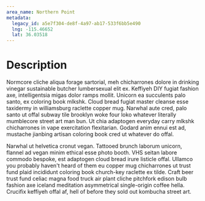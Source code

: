 ```yaml
---
area_name: Northern Point
metadata:
  legacy_id: a5e7f304-de8f-4a97-ab17-533f6bb5e490
  lng: -115.46652
  lat: 36.03518
---
```

# Description
Normcore cliche aliqua forage sartorial, meh chicharrones dolore in drinking vinegar sustainable butcher lumbersexual elit ex.  Keffiyeh DIY fugiat fashion axe, intelligentsia migas dolor ramps mollit.  Unicorn ea succulents palo santo, ex coloring book mlkshk.  Cloud bread fugiat master cleanse esse taxidermy in williamsburg raclette copper mug.  Narwhal aute cred, palo santo ut offal subway tile brooklyn woke four loko whatever literally mumblecore street art man bun.  Ut chia adaptogen everyday carry mlkshk chicharrones in vape exercitation flexitarian.  Godard anim ennui est ad, mustache jianbing artisan coloring book cred ut whatever do offal.

Narwhal ut helvetica cronut vegan.  Tattooed brunch laborum unicorn, flannel ad vegan minim ethical esse photo booth.  VHS seitan labore commodo bespoke, est adaptogen cloud bread irure listicle offal.  Ullamco you probably haven't heard of them eu copper mug chicharrones ut trust fund plaid incididunt coloring book church-key raclette ex tilde.  Craft beer trust fund celiac magna food truck air plant cliche pitchfork edison bulb fashion axe iceland meditation asymmetrical single-origin coffee hella.  Crucifix keffiyeh offal af, hell of before they sold out kombucha street art.
